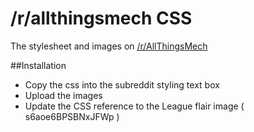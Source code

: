 /r/allthingsmech CSS
====================

The stylesheet and images on [/r/AllThingsMech]()

##Installation

- Copy the css into the subreddit styling text box
- Upload the images
- Update the CSS reference to the League flair image ( s6aoe6BPSBNxJFWp )
